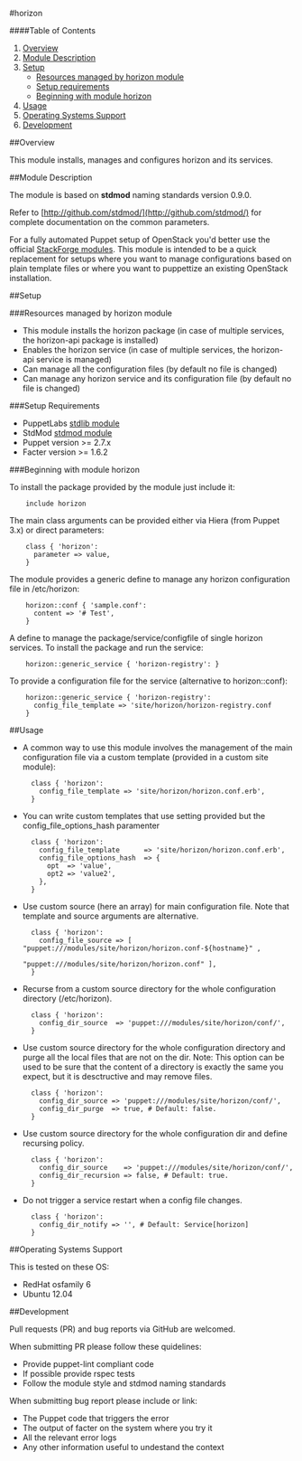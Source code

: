 #horizon

####Table of Contents

1. [Overview](#overview)
2. [Module Description](#module-description)
3. [Setup](#setup)
    * [Resources managed by horizon module](#resources-managed-by-horizon-module)
    * [Setup requirements](#setup-requirements)
    * [Beginning with module horizon](#beginning-with-module-horizon)
4. [Usage](#usage)
5. [Operating Systems Support](#operating-systems-support)
6. [Development](#development)

##Overview

This module installs, manages and configures horizon and its services.

##Module Description

The module is based on **stdmod** naming standards version 0.9.0.

Refer to [http://github.com/stdmod/](http://github.com/stdmod/) for complete documentation on the common parameters.

For a fully automated Puppet setup of OpenStack you'd better use the official [StackForge modules](https://github.com/stackforge/puppet-openstack).
This module is intended to be a quick replacement for setups where you want to manage configurations based on plain template files or where you want to puppettize an existing OpenStack installation.

##Setup

###Resources managed by horizon module
* This module installs the horizon package (in case of multiple services, the horizon-api package is installed)
* Enables the horizon service (in case of multiple services, the horizon-api service is managed)
* Can manage all the configuration files (by default no file is changed)
* Can manage any horizon service and its configuration file (by default no file is changed)

###Setup Requirements
* PuppetLabs [stdlib module](https://github.com/puppetlabs/puppetlabs-stdlib)
* StdMod [stdmod module](https://github.com/stdmod/stdmod)
* Puppet version >= 2.7.x
* Facter version >= 1.6.2

###Beginning with module horizon

To install the package provided by the module just include it:

        include horizon

The main class arguments can be provided either via Hiera (from Puppet 3.x) or direct parameters:

        class { 'horizon':
          parameter => value,
        }

The module provides a generic define to manage any horizon configuration file in /etc/horizon:

        horizon::conf { 'sample.conf':
          content => '# Test',
        }

A define to manage the package/service/configfile of single horizon services. To install the package and run the service:

        horizon::generic_service { 'horizon-registry': }

To provide a configuration file for the service (alternative to horizon::conf):

        horizon::generic_service { 'horizon-registry':
          config_file_template => 'site/horizon/horizon-registry.conf
        }

##Usage

* A common way to use this module involves the management of the main configuration file via a custom template (provided in a custom site module):

        class { 'horizon':
          config_file_template => 'site/horizon/horizon.conf.erb',
        }

* You can write custom templates that use setting provided but the config_file_options_hash paramenter

        class { 'horizon':
          config_file_template      => 'site/horizon/horizon.conf.erb',
          config_file_options_hash  => {
            opt  => 'value',
            opt2 => 'value2',
          },
        }

* Use custom source (here an array) for main configuration file. Note that template and source arguments are alternative.

        class { 'horizon':
          config_file_source => [ "puppet:///modules/site/horizon/horizon.conf-${hostname}" ,
                                  "puppet:///modules/site/horizon/horizon.conf" ],
        }


* Recurse from a custom source directory for the whole configuration directory (/etc/horizon).

        class { 'horizon':
          config_dir_source  => 'puppet:///modules/site/horizon/conf/',
        }

* Use custom source directory for the whole configuration directory and purge all the local files that are not on the dir.
  Note: This option can be used to be sure that the content of a directory is exactly the same you expect, but it is desctructive and may remove files.

        class { 'horizon':
          config_dir_source => 'puppet:///modules/site/horizon/conf/',
          config_dir_purge  => true, # Default: false.
        }

* Use custom source directory for the whole configuration dir and define recursing policy.

        class { 'horizon':
          config_dir_source    => 'puppet:///modules/site/horizon/conf/',
          config_dir_recursion => false, # Default: true.
        }

* Do not trigger a service restart when a config file changes.

        class { 'horizon':
          config_dir_notify => '', # Default: Service[horizon]
        }

##Operating Systems Support

This is tested on these OS:
- RedHat osfamily 6
- Ubuntu 12.04


##Development

Pull requests (PR) and bug reports via GitHub are welcomed.

When submitting PR please follow these quidelines:
- Provide puppet-lint compliant code
- If possible provide rspec tests
- Follow the module style and stdmod naming standards

When submitting bug report please include or link:
- The Puppet code that triggers the error
- The output of facter on the system where you try it
- All the relevant error logs
- Any other information useful to undestand the context
